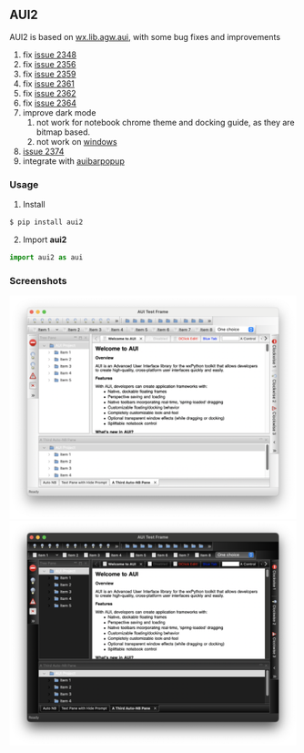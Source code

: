 ## AUI2
AUI2 is based on [wx.lib.agw.aui](https://github.com/wxWidgets/Phoenix/tree/master/wx/lib/agw/aui), with some bug fixes and improvements
1. fix [issue 2348](https://github.com/wxWidgets/Phoenix/issues/2348)
2. fix [issue 2356](https://github.com/wxWidgets/Phoenix/issues/2356)
3. fix [issue 2359](https://github.com/wxWidgets/Phoenix/issues/2359)
4. fix [issue 2361](https://github.com/wxWidgets/Phoenix/issues/2361)
5. fix [issue 2362](https://github.com/wxWidgets/Phoenix/issues/2362)
6. fix [issue 2364](https://github.com/wxWidgets/Phoenix/issues/2364)
7. improve dark mode
    1. not work for notebook chrome theme and docking guide, as they are bitmap based.
    2. not work on [windows](https://github.com/wxWidgets/wxWidgets/pull/23028)
8. [issue 2374](https://github.com/wxWidgets/Phoenix/issues/2374)
9. integrate with [auibarpopup](https://github.com/tianzhuqiao/auibarpopup)

### Usage
1. Install
```bash
$ pip install aui2
```

2. Import **aui2**
```python
import aui2 as aui
```
### Screenshots
<img src="./images/light.png"  width="912"></img>
<img src="./images/dark.png"  width="912"></img>
